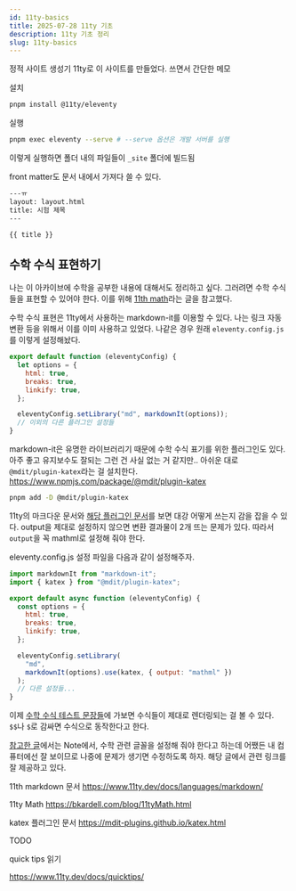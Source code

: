 ```yaml
---
id: 11ty-basics
title: 2025-07-28 11ty 기초
description: 11ty 기초 정리
slug: 11ty-basics
---
```


정적 사이트 생성기 11ty로 이 사이트를 만들었다. 쓰면서 간단한 메모

설치

```bash
pnpm install @11ty/eleventy
```

실행

```bash
pnpm exec eleventy --serve # --serve 옵션은 개발 서버를 실행
```

이렇게 실행하면 폴더 내의 파일들이 `_site` 폴더에 빌드됨

front matter도 문서 내에서 가져다 쓸 수 있다.

```markdown
---ㅠ
layout: layout.html
title: 시험 제목
---

{{ title }}
```

## 수학 수식 표현하기

나는 이 아카이브에 수학을 공부한 내용에 대해서도 정리하고 싶다. 그러려면 수학 수식들을 표현할 수 있어야 한다. 이를 위해 [11th math](https://bkardell.com/blog/11tyMath.html)라는 글을 참고했다.

수학 수식 표현은 11ty에서 사용하는 markdown-it를 이용할 수 있다. 나는 링크 자동 변환 등을 위해서 이를 이미 사용하고 있었다. 나같은 경우 원래 `eleventy.config.js`를 이렇게 설정해놨다.

```js
export default function (eleventyConfig) {
  let options = {
    html: true,
    breaks: true,
    linkify: true,
  };

  eleventyConfig.setLibrary("md", markdownIt(options));
  // 이외의 다른 플러그인 설정들
}
```

markdown-it은 유명한 라이브러리기 때문에 수학 수식 표기를 위한 플러그인도 있다. 아주 좋고 유지보수도 잘되는 그런 건 사실 없는 거 같지만.. 아쉬운 대로 `@mdit/plugin-katex`라는 걸 설치한다. https://www.npmjs.com/package/@mdit/plugin-katex

```bash
pnpm add -D @mdit/plugin-katex
```

11ty의 마크다운 문서와 [해당 플러그인 문서](https://mdit-plugins.github.io/katex.html)를 보면 대강 어떻게 쓰는지 감을 잡을 수 있다. output을 제대로 설정하지 않으면 변환 결과물이 2개 뜨는 문제가 있다. 따라서 `output`을 꼭 mathml로 설정해 줘야 한다.

eleventy.config.js 설정 파일을 다음과 같이 설정해주자.

```js
import markdownIt from "markdown-it";
import { katex } from "@mdit/plugin-katex";

export default async function (eleventyConfig) {
  const options = {
    html: true,
    breaks: true,
    linkify: true,
  };

  eleventyConfig.setLibrary(
    "md",
    markdownIt(options).use(katex, { output: "mathml" })
  );
  // 다른 설정들...
}
```

이제 [수학 수식 테스트 문장들](/math/test/)에 가보면 수식들이 제대로 렌더링되는 걸 볼 수 있다. `$$`나 `$`로 감싸면 수식으로 동작한다고 한다.

[참고한 글](https://bkardell.com/blog/11tyMath.html)에서는 Note에서, 수학 관련 글꼴을 설정해 줘야 한다고 하는데 어쨌든 내 컴퓨터에선 잘 보이므로 나중에 문제가 생기면 수정하도록 하자. 해당 글에서 관련 링크를 잘 제공하고 있다.

11th markdown 문서 https://www.11ty.dev/docs/languages/markdown/

11ty Math https://bkardell.com/blog/11tyMath.html

katex 플러그인 문서 https://mdit-plugins.github.io/katex.html

TODO

quick tips 읽기

https://www.11ty.dev/docs/quicktips/
